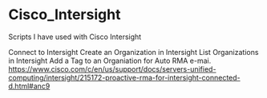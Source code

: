 # Cisco_Intersight
Scripts I have used with Cisco Intersight

Connect to Intersight
Create an Organization in Intersight
List Organizations in Intersight
Add a Tag to an Organiation for Auto RMA e-mai. https://www.cisco.com/c/en/us/support/docs/servers-unified-computing/intersight/215172-proactive-rma-for-intersight-connected-d.html#anc9
